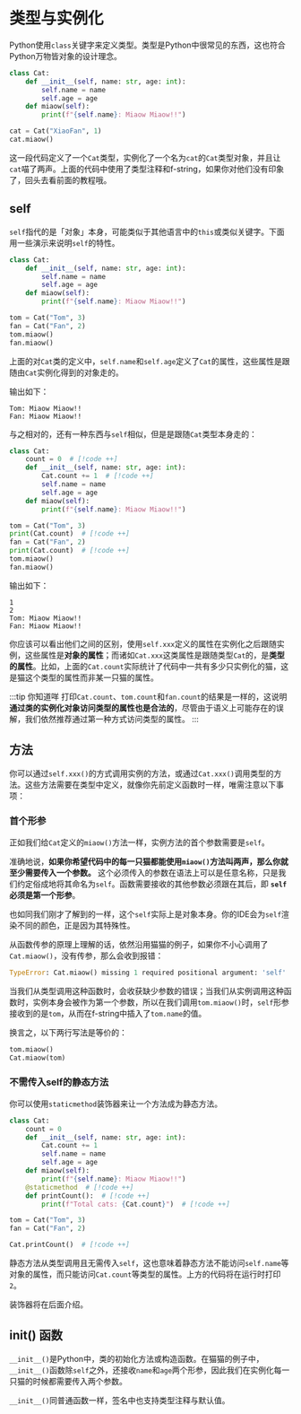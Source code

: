 # 类型与实例化
<WhatsClass></WhatsClass>

Python使用`class`关键字来定义类型。类型是Python中很常见的东西，这也符合Python万物皆对象的设计理念。

```python
class Cat:
    def __init__(self, name: str, age: int):
        self.name = name
        self.age = age
    def miaow(self):
        print(f"{self.name}: Miaow Miaow!!")

cat = Cat("XiaoFan", 1)
cat.miaow()
```

这一段代码定义了一个`Cat`类型，实例化了一个名为`cat`的`Cat`类型对象，并且让`cat`喵了两声。上面的代码中使用了类型注释和f-string，如果你对他们没有印象了，回头去看前面的教程哦。

## self
`self`指代的是「对象」本身，可能类似于其他语言中的`this`或类似关键字。下面用一些演示来说明`self`的特性。

```python
class Cat:
    def __init__(self, name: str, age: int):
        self.name = name
        self.age = age
    def miaow(self):
        print(f"{self.name}: Miaow Miaow!!")

tom = Cat("Tom", 3)
fan = Cat("Fan", 2)
tom.miaow()
fan.miaow()
```
上面的对`Cat`类的定义中，`self.name`和`self.age`定义了`Cat`的属性，这些属性是跟随由`Cat`实例化得到的对象走的。

输出如下：
```text
Tom: Miaow Miaow!!
Fan: Miaow Miaow!!
```

与之相对的，还有一种东西与`self`相似，但是是跟随`Cat`类型本身走的：
```python
class Cat:
    count = 0  # [!code ++]
    def __init__(self, name: str, age: int):
        Cat.count += 1  # [!code ++]
        self.name = name
        self.age = age
    def miaow(self):
        print(f"{self.name}: Miaow Miaow!!")

tom = Cat("Tom", 3)
print(Cat.count)  # [!code ++]
fan = Cat("Fan", 2)
print(Cat.count)  # [!code ++]
tom.miaow()
fan.miaow()
```

输出如下：
```text
1
2
Tom: Miaow Miaow!!
Fan: Miaow Miaow!!
```

你应该可以看出他们之间的区别，使用`self.xxx`定义的属性在实例化之后跟随实例，这些属性是**对象的属性**；而诸如`Cat.xxx`这类属性是跟随类型`Cat`的，是**类型的属性**。比如，上面的`Cat.count`实际统计了代码中一共有多少只实例化的猫，这是猫这个类型的属性而非某一只猫的属性。

:::tip 你知道咩
打印`Cat.count`、`tom.count`和`fan.count`的结果是一样的，这说明**通过类的实例化对象访问类型的属性也是合法的**，尽管由于语义上可能存在的误解，我们依然推荐通过第一种方式访问类型的属性。
:::

## 方法
你可以通过`self.xxx()`的方式调用实例的方法，或通过`Cat.xxx()`调用类型的方法。这些方法需要在类型中定义，就像你先前定义函数时一样，唯需注意以下事项：
### 首个形参
正如我们给`Cat`定义的`miaow()`方法一样，实例方法的首个参数需要是`self`。

准确地说，**如果你希望代码中的每一只猫都能使用`miaow()`方法叫两声，那么你就至少需要传入一个参数。** 这个必须传入的参数在语法上可以是任意名称，只是我们约定俗成地将其命名为`self`。函数需要接收的其他参数必须跟在其后，即 **`self`必须是第一个形参**。

也如同我们刚才了解到的一样，这个`self`实际上是对象本身。你的IDE会为`self`渲染不同的颜色，正是因为其特殊性。

从函数传参的原理上理解的话，依然沿用猫猫的例子，如果你不小心调用了`Cat.miaow()`，没有传参，那么会收到报错：
```python
TypeError: Cat.miaow() missing 1 required positional argument: 'self'
```
当我们从类型调用这种函数时，会收获缺少参数的错误；当我们从实例调用这种函数时，实例本身会被作为第一个参数，所以在我们调用`tom.miaow()`时，`self`形参接收到的是`tom`，从而在f-string中插入了`tom.name`的值。

换言之，以下两行写法是等价的：
```python
tom.miaow()
Cat.miaow(tom)
```
### 不需传入self的静态方法
你可以使用`staticmethod`装饰器来让一个方法成为静态方法。
```python
class Cat:
    count = 0
    def __init__(self, name: str, age: int):
        Cat.count += 1
        self.name = name
        self.age = age
    def miaow(self):
        print(f"{self.name}: Miaow Miaow!!")
    @staticmethod  # [!code ++]
    def printCount():  # [!code ++]
        print(f"Total cats: {Cat.count}")  # [!code ++]

tom = Cat("Tom", 3)
fan = Cat("Fan", 2)

Cat.printCount()  # [!code ++]
```
静态方法从类型调用且无需传入`self`，这也意味着静态方法不能访问`self.name`等对象的属性，而只能访问`Cat.count`等类型的属性。上方的代码将在运行时打印`2`。

装饰器将在后面介绍。

## __init__() 函数
`__init__()`是Python中，类的初始化方法或构造函数。在猫猫的例子中，`__init__()`函数除`self`之外，还接收`name`和`age`两个形参，因此我们在实例化每一只猫的时候都需要传入两个参数。

`__init__()`同普通函数一样，签名中也支持类型注释与默认值。
